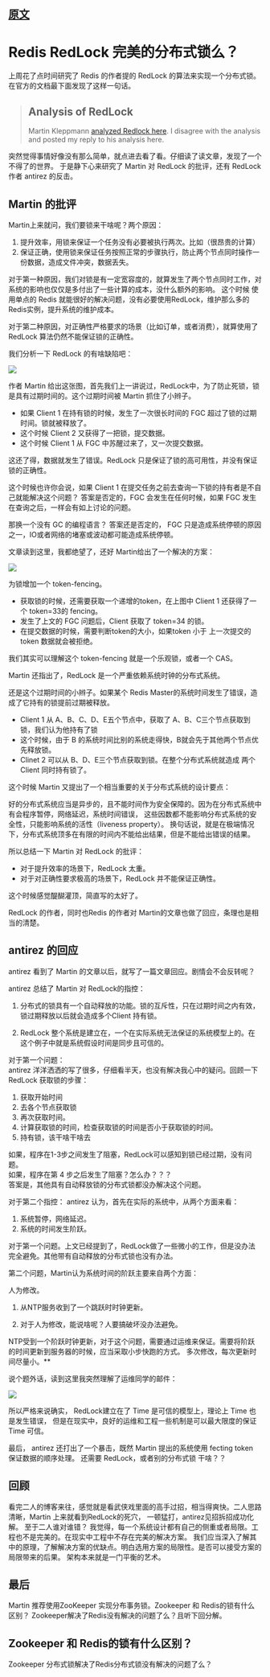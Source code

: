 ## [原文](https://xilidou.com/2017/10/29/Redis-RedLock-%E5%AE%8C%E7%BE%8E%E7%9A%84%E5%88%86%E5%B8%83%E5%BC%8F%E9%94%81%E4%B9%88%EF%BC%9F/)

# Redis RedLock 完美的分布式锁么？


上周花了点时间研究了 Redis 的作者提的 RedLock 的算法来实现一个分布式锁。在官方的文档最下面发现了这样一句话。

> ## Analysis of RedLock
> Martin Kleppmann [analyzed Redlock here](http://martin.kleppmann.com/2016/02/08/how-to-do-distributed-locking.html).
I disagree with the analysis and posted my reply to his analysis here.

突然觉得事情好像没有那么简单，就点进去看了看。仔细读了读文章，发现了一个不得了的世界。
于是静下心来研究了 Martin 对 RedLock 的批评，还有 RedLock 作者 antirez 的反击。

## Martin 的批评
Martin上来就问，我们要锁来干啥呢？两个原因：

1. 提升效率，用锁来保证一个任务没有必要被执行两次。比如（很昂贵的计算）
2. 保证正确，使用锁来保证任务按照正常的步骤执行，防止两个节点同时操作一份数据，造成文件冲突，数据丢失。

对于第一种原因，我们对锁是有一定宽容度的，就算发生了两个节点同时工作，对系统的影响也仅仅是多付出了一些计算的成本，没什么额外的影响。
这个时候 使用单点的 Redis 就能很好的解决问题，没有必要使用RedLock，维护那么多的Redis实例，提升系统的维护成本。

对于第二种原因，对正确性严格要求的场景（比如订单，或者消费），就算使用了 RedLock 算法仍然不能保证锁的正确性。

我们分析一下 RedLock 的有啥缺陷吧：

![](../../../images/redis/unsafe-lock.png)

作者 Martin 给出这张图，首先我们上一讲说过，RedLock中，为了防止死锁，锁是具有过期时间的。这个过期时间被 Martin 抓住了小辫子。

- 如果 Client 1 在持有锁的时候，发生了一次很长时间的 FGC 超过了锁的过期时间。锁就被释放了。
- 这个时候 Client 2 又获得了一把锁，提交数据。
- 这个时候 Client 1 从 FGC 中苏醒过来了，又一次提交数据。

这还了得，数据就发生了错误。RedLock 只是保证了锁的高可用性，并没有保证锁的正确性。

这个时候也许你会说，如果 Client 1 在提交任务之前去查询一下锁的持有者是不自己就能解决这个问题？
答案是否定的，FGC 会发生在任何时候，如果 FGC 发生在查询之后，一样会有如上讨论的问题。

那换一个没有 GC 的编程语言？
答案还是否定的， FGC 只是造成系统停顿的原因之一，IO或者网络的堵塞或波动都可能造成系统停顿。

文章读到这里，我都绝望了，还好 Martin给出了一个解决的方案：

![](../../../images/redis/unsafe-lock-2.png)

为锁增加一个 token-fencing。

- 获取锁的时候，还需要获取一个递增的token，在上图中 Client 1 还获得了一个 token=33的 fencing。
- 发生了上文的 FGC 问题后，Client 获取了 token=34 的锁。
- 在提交数据的时候，需要判断token的大小，如果token 小于 上一次提交的 token 数据就会被拒绝。

我们其实可以理解这个 token-fencing 就是一个乐观锁，或者一个 CAS。

Martin 还指出了，RedLock 是一个严重依赖系统时钟的分布式系统。

还是这个过期时间的小辫子。如果某个 Redis Master的系统时间发生了错误，造成了它持有的锁提前过期被释放。

- Client 1 从 A、B、C、D、E五个节点中，获取了 A、B、C三个节点获取到锁，我们认为他持有了锁
- 这个时候，由于 B 的系统时间比别的系统走得快，B就会先于其他两个节点优先释放锁。
- Clinet 2 可以从 B、D、E三个节点获取到锁。在整个分布式系统就造成 两个 Client 同时持有锁了。

这个时候 Martin 又提出了一个相当重要的关于分布式系统的设计要点：

好的分布式系统应当是异步的，且不能时间作为安全保障的。因为在分布式系统中有会程序暂停，网络延迟，系统时间错误，
这些因数都不能影响分布式系统的安全性，只能影响系统的活性（liveness property）。
换句话说，就是在极端情况下，分布式系统顶多在有限的时间内不能给出结果，但是不能给出错误的结果。

所以总结一下 Martin 对 RedLock 的批评：

- 对于提升效率的场景下，RedLock 太重。
- 对于对正确性要求极高的场景下，RedLock 并不能保证正确性。

这个时候感觉醍醐灌顶，简直写的太好了。

RedLock 的作者，同时也Redis 的作者对 Martin的文章也做了回应，条理也是相当的清楚。

## antirez 的回应
antirez 看到了 Martin 的文章以后，就写了一篇文章回应。剧情会不会反转呢？

antirez 总结了 Martin 对 RedLock的指控：

1. 分布式的锁具有一个自动释放的功能。锁的互斥性，只在过期时间之内有效，锁过期释放以后就会造成多个Client 持有锁。

2. RedLock 整个系统是建立在，一个在实际系统无法保证的系统模型上的。在这个例子中就是系统假设时间是同步且可信的。

对于第一个问题：   
antirez 洋洋洒洒的写了很多，仔细看半天，也没有解决我心中的疑问。回顾一下RedLock 获取锁的步骤：

1. 获取开始时间
2. 去各个节点获取锁
3. 再次获取时间。
4. 计算获取锁的时间，检查获取锁的时间是否小于获取锁的时间。
5. 持有锁，该干啥干啥去

如果，程序在1-3步之间发生了阻塞，RedLock可以感知到锁已经过期，没有问题。   
如果，程序在第 4 步之后发生了阻塞？怎么办？？？   
答案是，其他具有自动释放锁的分布式锁都没办解决这个问题。   

对于第二个指控：
antirez 认为，首先在实际的系统中，从两个方面来看：

1. 系统暂停，网络延迟。
2. 系统的时间发生阶跃。

对于第一个问题。上文已经提到了，RedLock做了一些微小的工作，但是没办法完全避免。其他带有自动释放的分布式锁也没有办法。

第二个问题，Martin认为系统时间的阶跃主要来自两个方面：

人为修改。

1. 从NTP服务收到了一个跳跃时时钟更新。

2. 对于人为修改，能说啥呢？人要搞破坏没办法避免。

NTP受到一个阶跃时钟更新，对于这个问题，需要通过运维来保证。需要将阶跃的时间更新到服务器的时候，应当采取小步快跑的方式。
多次修改，每次更新时间尽量小。**

说个题外话，读到这里我突然理解了运维同学的邮件：

![](../../../images/redis/Screenshot_redis_lock.png)

所以严格来说确实， RedLock建立在了 Time 是可信的模型上，理论上 Time 也是发生错误，
但是在现实中，良好的运维和工程一些机制是可以最大限度的保证 Time 可信。

最后， antirez 还打出了一个暴击，既然 Martin 提出的系统使用 fecting token 保证数据的顺序处理。
还需要 RedLock，或者别的分布式锁 干啥？？

## 回顾
看完二人的博客来往，感觉就是看武侠戏里面的高手过招，相当得爽快。二人思路清晰，Martin 上来就看到RedLock的死穴，
一顿猛打，antirez见招拆招成功化解。
至于二人谁对谁错？
我觉得，每一个系统设计都有自己的侧重或者局限。工程也不是完美的。在现实中工程中不存在完美的解决方案。
我们应当深入了解其中的原理，了解解决方案的优缺点。明白选用方案的局限性。是否可以接受方案的局限带来的后果。
架构本来就是一门平衡的艺术。

## 最后
Martin 推荐使用ZooKeeper 实现分布事务锁。Zookeeper 和 Redis的锁有什么区别？ Zookeeper解决了Redis没有解决的问题了么？且听下回分解。

## Zookeeper 和 Redis的锁有什么区别？ 

Zookeeper 分布式锁解决了Redis分布式锁没有解决的问题了么？